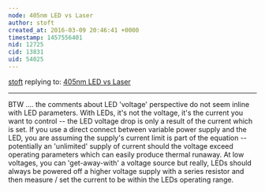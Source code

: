 ```yaml
---
node: 405nm LED vs Laser
author: stoft
created_at: 2016-03-09 20:46:41 +0000
timestamp: 1457556401
nid: 12725
cid: 13831
uid: 54025
---
```




[stoft](../profile/stoft) replying to: [405nm LED vs Laser](../notes/stoft/02-23-2016/405nm-led-vs-laser)

----
BTW .... the comments about LED 'voltage' perspective do not seem inline with LED parameters. With LEDs, it's not the voltage, it's the current you want to control -- the LED voltage drop is only a result of the current which is set. If you use a direct connect between variable power supply and the LED, you are assuming the supply's current limit is part of the equation -- potentially an 'unlimited' supply of current should the voltage exceed operating parameters which can easily produce thermal runaway. At low voltages, you can 'get-away-with' a voltage source but really, LEDs should always be powered off a  higher voltage supply with a series resistor and then measure / set the current to be within the LEDs operating range.